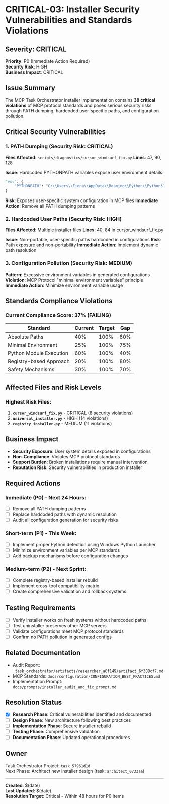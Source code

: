 # CRITICAL-03: Installer Security Vulnerabilities and Standards Violations

## Severity: CRITICAL
**Priority**: P0 (Immediate Action Required)  
**Security Risk**: HIGH  
**Business Impact**: CRITICAL

## Issue Summary

The MCP Task Orchestrator installer implementation contains **38 critical violations** of MCP protocol standards and poses serious security risks through PATH dumping, hardcoded user-specific paths, and configuration pollution.

## Critical Security Vulnerabilities

### 1. PATH Dumping (Security Risk: CRITICAL)
**Files Affected**: `scripts/diagnostics/cursor_windsurf_fix.py`
**Lines**: 47, 90, 128

**Issue**: Hardcoded PYTHONPATH variables expose user environment details:
```python
"env": {
    "PYTHONPATH": "C:\\Users\\Fiona\\AppData\\Roaming\\Python\\Python313\\site-packages;C:\\Users\\Fiona\\AppData\\Roaming\\Python\\Python313\\Scripts"
}
```

**Risk**: Exposes user-specific system configuration in MCP files
**Immediate Action**: Remove all PATH dumping patterns

### 2. Hardcoded User Paths (Security Risk: HIGH)
**Files Affected**: Multiple installer files
**Lines**: 40, 84 in cursor_windsurf_fix.py

**Issue**: Non-portable, user-specific paths hardcoded in configurations
**Risk**: Path exposure and non-portability
**Immediate Action**: Implement dynamic path resolution

### 3. Configuration Pollution (Security Risk: MEDIUM)
**Pattern**: Excessive environment variables in generated configurations
**Violation**: MCP Protocol "minimal environment variables" principle
**Immediate Action**: Minimize environment variable usage

## Standards Compliance Violations

### Current Compliance Score: 37% (FAILING)

| Standard | Current | Target | Gap |
|----------|---------|--------|-----|
| Absolute Paths | 40% | 100% | 60% |
| Minimal Environment | 25% | 100% | 75% |
| Python Module Execution | 60% | 100% | 40% |
| Registry-based Approach | 20% | 100% | 80% |
| Safety Mechanisms | 30% | 100% | 70% |

## Affected Files and Risk Levels

### Highest Risk Files:
1. **`cursor_windsurf_fix.py`** - CRITICAL (8 security violations)
2. **`universal_installer.py`** - HIGH (14 violations)  
3. **`registry_installer.py`** - MEDIUM (11 violations)

## Business Impact

- **Security Exposure**: User system details exposed in configurations
- **Non-Compliance**: Violates MCP protocol standards
- **Support Burden**: Broken installations require manual intervention
- **Reputation Risk**: Security vulnerabilities in production installer

## Required Actions

### Immediate (P0) - Next 24 Hours:
- [ ] Remove all PATH dumping patterns
- [ ] Replace hardcoded paths with dynamic resolution
- [ ] Audit all configuration generation for security risks

### Short-term (P1) - This Week:
- [ ] Implement proper Python detection using Windows Python Launcher
- [ ] Minimize environment variables per MCP standards
- [ ] Add backup mechanisms before configuration changes

### Medium-term (P2) - Next Sprint:
- [ ] Complete registry-based installer rebuild
- [ ] Implement cross-tool compatibility matrix
- [ ] Create comprehensive validation and rollback systems

## Testing Requirements

- [ ] Verify installer works on fresh systems without hardcoded paths
- [ ] Test uninstaller preserves other MCP servers
- [ ] Validate configurations meet MCP protocol standards
- [ ] Confirm no PATH pollution in generated configs

## Related Documentation

- Audit Report: `.task_orchestrator/artifacts/researcher_a6f149/artifact_6f308cf7.md`
- MCP Standards: `docs/configuration/CONFIGURATION_BEST_PRACTICES.md`
- Implementation Prompt: `docs/prompts/installer_audit_and_fix_prompt.md`

## Resolution Status

- [x] **Research Phase**: Critical vulnerabilities identified and documented
- [ ] **Design Phase**: New architecture following best practices
- [ ] **Implementation Phase**: Secure installer rebuild
- [ ] **Testing Phase**: Comprehensive validation
- [ ] **Documentation Phase**: Updated operational procedures

## Owner

Task Orchestrator Project: `task_57961d1d`  
Next Phase: Architect new installer design (task: `architect_0733aa`)

---
**Created**: $(date)  
**Last Updated**: $(date)  
**Resolution Target**: Critical - Within 48 hours for P0 items